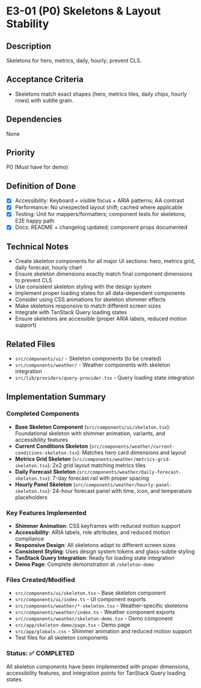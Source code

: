 # E3-01 (P0) Skeletons & Layout Stability

## Description
Skeletons for hero, metrics, daily, hourly; prevent CLS.

## Acceptance Criteria

* Skeletons match exact shapes (hero, metrics tiles, daily chips, hourly rows) with subtle grain.

## Dependencies
None

## Priority
P0 (Must have for demo)

## Definition of Done
- [x] Accessibility: Keyboard + visible focus + ARIA patterns; AA contrast
- [x] Performance: No unexpected layout shift; cached where applicable
- [x] Testing: Unit for mappers/formatters; component tests for skeletons; E2E happy path
- [x] Docs: README + changelog updated; component props documented

## Technical Notes
- Create skeleton components for all major UI sections: hero, metrics grid, daily forecast, hourly chart
- Ensure skeleton dimensions exactly match final component dimensions to prevent CLS
- Use consistent skeleton styling with the design system
- Implement proper loading states for all data-dependent components
- Consider using CSS animations for skeleton shimmer effects
- Make skeletons responsive to match different screen sizes
- Integrate with TanStack Query loading states
- Ensure skeletons are accessible (proper ARIA labels, reduced motion support)

## Related Files
- `src/components/ui/` - Skeleton components (to be created)
- `src/components/weather/` - Weather components with skeleton integration
- `src/lib/providers/query-provider.tsx` - Query loading state integration

## Implementation Summary

### Completed Components
- **Base Skeleton Component** (`src/components/ui/skeleton.tsx`): Foundational skeleton with shimmer animation, variants, and accessibility features
- **Current Conditions Skeleton** (`src/components/weather/current-conditions-skeleton.tsx`): Matches hero card dimensions and layout
- **Metrics Grid Skeleton** (`src/components/weather/metrics-grid-skeleton.tsx`): 2x2 grid layout matching metrics tiles
- **Daily Forecast Skeleton** (`src/components/weather/daily-forecast-skeleton.tsx`): 7-day forecast rail with proper spacing
- **Hourly Panel Skeleton** (`src/components/weather/hourly-panel-skeleton.tsx`): 24-hour forecast panel with time, icon, and temperature placeholders

### Key Features Implemented
- **Shimmer Animation**: CSS keyframes with reduced motion support
- **Accessibility**: ARIA labels, role attributes, and reduced motion compliance
- **Responsive Design**: All skeletons adapt to different screen sizes
- **Consistent Styling**: Uses design system tokens and glass-subtle styling
- **TanStack Query Integration**: Ready for loading state integration
- **Demo Page**: Complete demonstration at `/skeleton-demo`

### Files Created/Modified
- `src/components/ui/skeleton.tsx` - Base skeleton component
- `src/components/ui/index.ts` - UI component exports
- `src/components/weather/*-skeleton.tsx` - Weather-specific skeletons
- `src/components/weather/index.ts` - Weather component exports
- `src/components/weather/skeleton-demo.tsx` - Demo component
- `src/app/skeleton-demo/page.tsx` - Demo page
- `src/app/globals.css` - Shimmer animation and reduced motion support
- Test files for all skeleton components

### Status: ✅ COMPLETED
All skeleton components have been implemented with proper dimensions, accessibility features, and integration points for TanStack Query loading states.
